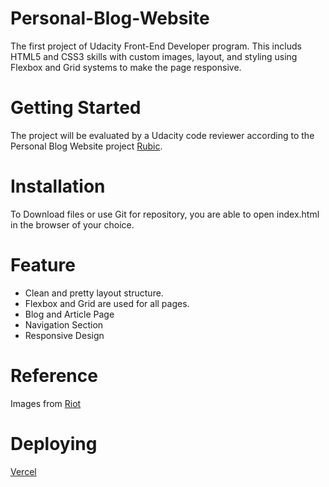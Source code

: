 # Personal-Blog-Website

The first project of Udacity Front-End Developer program. This includs HTML5 and CSS3 skills with custom images, layout, and styling using Flexbox and Grid systems to make the page responsive.

# Getting Started

The project will be evaluated by a Udacity code reviewer according to the Personal Blog Website project [Rubic](https://review.udacity.com/#!/rubrics/2667/view).

# Installation

To Download files or use Git for repository, you are able to open index.html in the browser of your choice.

# Feature

- Clean and pretty layout structure.
- Flexbox and Grid are used for all pages.
- Blog and Article Page
- Navigation Section
- Responsive Design

# Reference

Images from [Riot](https://www.riotgames.com/zh-cn)

# Deploying

[Vercel](https://personal-blog-website-wheat.vercel.app/)